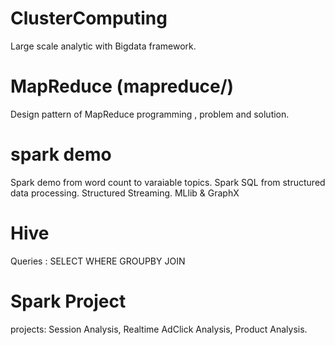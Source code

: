 # ClusterComputing
Large scale analytic with Bigdata framework.

# MapReduce (mapreduce/)
Design pattern of MapReduce programming , problem and solution.

# spark demo
Spark demo from word count to varaiable topics.
Spark SQL from structured data processing.
Structured Streaming.
MLlib & GraphX

# Hive
Queries : SELECT WHERE GROUPBY JOIN

# Spark Project
projects: Session Analysis, Realtime AdClick Analysis, Product Analysis.



